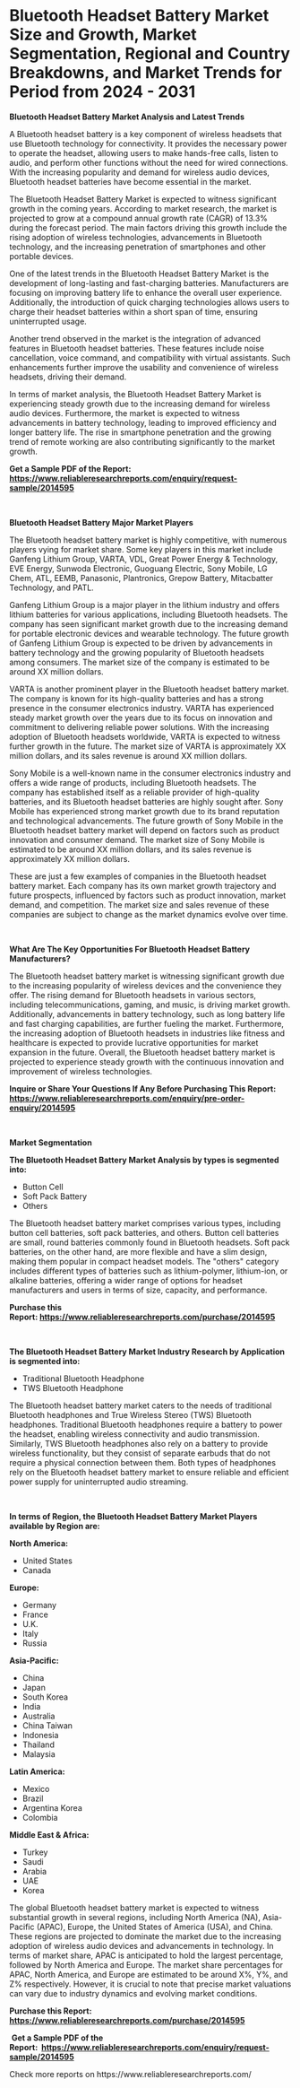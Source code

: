 <p><h1>Bluetooth Headset Battery Market Size and Growth, Market Segmentation, Regional and Country Breakdowns, and Market Trends for Period from 2024 -  2031</h1></p><p><strong>Bluetooth Headset Battery Market Analysis and Latest Trends</strong></p>
<p><p>A Bluetooth headset battery is a key component of wireless headsets that use Bluetooth technology for connectivity. It provides the necessary power to operate the headset, allowing users to make hands-free calls, listen to audio, and perform other functions without the need for wired connections. With the increasing popularity and demand for wireless audio devices, Bluetooth headset batteries have become essential in the market.</p><p>The Bluetooth Headset Battery Market is expected to witness significant growth in the coming years. According to market research, the market is projected to grow at a compound annual growth rate (CAGR) of 13.3% during the forecast period. The main factors driving this growth include the rising adoption of wireless technologies, advancements in Bluetooth technology, and the increasing penetration of smartphones and other portable devices.</p><p>One of the latest trends in the Bluetooth Headset Battery Market is the development of long-lasting and fast-charging batteries. Manufacturers are focusing on improving battery life to enhance the overall user experience. Additionally, the introduction of quick charging technologies allows users to charge their headset batteries within a short span of time, ensuring uninterrupted usage.</p><p>Another trend observed in the market is the integration of advanced features in Bluetooth headset batteries. These features include noise cancellation, voice command, and compatibility with virtual assistants. Such enhancements further improve the usability and convenience of wireless headsets, driving their demand.</p><p>In terms of market analysis, the Bluetooth Headset Battery Market is experiencing steady growth due to the increasing demand for wireless audio devices. Furthermore, the market is expected to witness advancements in battery technology, leading to improved efficiency and longer battery life. The rise in smartphone penetration and the growing trend of remote working are also contributing significantly to the market growth.</p></p>
<p><strong>Get a Sample PDF of the Report:&nbsp; <a href="https://www.reliableresearchreports.com/enquiry/request-sample/2014595">https://www.reliableresearchreports.com/enquiry/request-sample/2014595</a></strong></p>
<p>&nbsp;</p>
<p><strong>Bluetooth Headset Battery Major Market Players</strong></p>
<p><p>The Bluetooth headset battery market is highly competitive, with numerous players vying for market share. Some key players in this market include Ganfeng Lithium Group, VARTA, VDL, Great Power Energy & Technology, EVE Energy, Sunwoda Electronic, Guoguang Electric, Sony Mobile, LG Chem, ATL, EEMB, Panasonic, Plantronics, Grepow Battery, Mitacbatter Technology, and PATL.</p><p>Ganfeng Lithium Group is a major player in the lithium industry and offers lithium batteries for various applications, including Bluetooth headsets. The company has seen significant market growth due to the increasing demand for portable electronic devices and wearable technology. The future growth of Ganfeng Lithium Group is expected to be driven by advancements in battery technology and the growing popularity of Bluetooth headsets among consumers. The market size of the company is estimated to be around XX million dollars.</p><p>VARTA is another prominent player in the Bluetooth headset battery market. The company is known for its high-quality batteries and has a strong presence in the consumer electronics industry. VARTA has experienced steady market growth over the years due to its focus on innovation and commitment to delivering reliable power solutions. With the increasing adoption of Bluetooth headsets worldwide, VARTA is expected to witness further growth in the future. The market size of VARTA is approximately XX million dollars, and its sales revenue is around XX million dollars.</p><p>Sony Mobile is a well-known name in the consumer electronics industry and offers a wide range of products, including Bluetooth headsets. The company has established itself as a reliable provider of high-quality batteries, and its Bluetooth headset batteries are highly sought after. Sony Mobile has experienced strong market growth due to its brand reputation and technological advancements. The future growth of Sony Mobile in the Bluetooth headset battery market will depend on factors such as product innovation and consumer demand. The market size of Sony Mobile is estimated to be around XX million dollars, and its sales revenue is approximately XX million dollars.</p><p>These are just a few examples of companies in the Bluetooth headset battery market. Each company has its own market growth trajectory and future prospects, influenced by factors such as product innovation, market demand, and competition. The market size and sales revenue of these companies are subject to change as the market dynamics evolve over time.</p></p>
<p>&nbsp;</p>
<p><strong>What Are The Key Opportunities For Bluetooth Headset Battery Manufacturers?</strong></p>
<p><p>The Bluetooth headset battery market is witnessing significant growth due to the increasing popularity of wireless devices and the convenience they offer. The rising demand for Bluetooth headsets in various sectors, including telecommunications, gaming, and music, is driving market growth. Additionally, advancements in battery technology, such as long battery life and fast charging capabilities, are further fueling the market. Furthermore, the increasing adoption of Bluetooth headsets in industries like fitness and healthcare is expected to provide lucrative opportunities for market expansion in the future. Overall, the Bluetooth headset battery market is projected to experience steady growth with the continuous innovation and improvement of wireless technologies.</p></p>
<p><strong>Inquire or Share Your Questions If Any Before Purchasing This Report: <a href="https://www.reliableresearchreports.com/enquiry/pre-order-enquiry/2014595">https://www.reliableresearchreports.com/enquiry/pre-order-enquiry/2014595</a></strong></p>
<p>&nbsp;</p>
<p><strong>Market Segmentation</strong></p>
<p><strong>The Bluetooth Headset Battery Market Analysis by types is segmented into:</strong></p>
<p><ul><li>Button Cell</li><li>Soft Pack Battery</li><li>Others</li></ul></p>
<p><p>The Bluetooth headset battery market comprises various types, including button cell batteries, soft pack batteries, and others. Button cell batteries are small, round batteries commonly found in Bluetooth headsets. Soft pack batteries, on the other hand, are more flexible and have a slim design, making them popular in compact headset models. The "others" category includes different types of batteries such as lithium-polymer, lithium-ion, or alkaline batteries, offering a wider range of options for headset manufacturers and users in terms of size, capacity, and performance.</p></p>
<p><strong>Purchase this Report:&nbsp;<a href="https://www.reliableresearchreports.com/purchase/2014595">https://www.reliableresearchreports.com/purchase/2014595</a></strong></p>
<p>&nbsp;</p>
<p><strong>The Bluetooth Headset Battery Market Industry Research by Application is segmented into:</strong></p>
<p><ul><li>Traditional Bluetooth Headphone</li><li>TWS Bluetooth Headphone</li></ul></p>
<p><p>The Bluetooth headset battery market caters to the needs of traditional Bluetooth headphones and True Wireless Stereo (TWS) Bluetooth headphones. Traditional Bluetooth headphones require a battery to power the headset, enabling wireless connectivity and audio transmission. Similarly, TWS Bluetooth headphones also rely on a battery to provide wireless functionality, but they consist of separate earbuds that do not require a physical connection between them. Both types of headphones rely on the Bluetooth headset battery market to ensure reliable and efficient power supply for uninterrupted audio streaming.</p></p>
<p>&nbsp;</p>
<p><strong>In terms of Region, the Bluetooth Headset Battery Market Players available by Region are:</strong></p>
<p>
    <p> <strong> North America: </strong>
        <ul>
            <li>United States</li>
            <li>Canada</li>
        </ul>
        </p> 
    <p> <strong> Europe: </strong>
        <ul>
            <li>Germany</li>
            <li>France</li>
            <li>U.K.</li>
            <li>Italy</li>
            <li>Russia</li>
        </ul>
        </p> 
    <p> <strong> Asia-Pacific: </strong>
        <ul>
            <li>China</li>
            <li>Japan</li>
            <li>South Korea</li>
            <li>India</li>
            <li>Australia</li>
            <li>China Taiwan</li>
            <li>Indonesia</li>
            <li>Thailand</li>
            <li>Malaysia</li>
        </ul>
        </p> 
    <p> <strong> Latin America: </strong>
        <ul>
            <li>Mexico</li>
            <li>Brazil</li>
            <li>Argentina Korea</li>
            <li>Colombia</li>
        </ul>
        </p> 
    <p> <strong> Middle East & Africa: </strong>
        <ul>
            <li>Turkey</li>
            <li>Saudi</li>
            <li>Arabia</li>
            <li>UAE</li>
            <li>Korea</li>
        </ul>
    </p>
    </p>
<p><p>The global Bluetooth headset battery market is expected to witness substantial growth in several regions, including North America (NA), Asia-Pacific (APAC), Europe, the United States of America (USA), and China. These regions are projected to dominate the market due to the increasing adoption of wireless audio devices and advancements in technology. In terms of market share, APAC is anticipated to hold the largest percentage, followed by North America and Europe. The market share percentages for APAC, North America, and Europe are estimated to be around X%, Y%, and Z% respectively. However, it is crucial to note that precise market valuations can vary due to industry dynamics and evolving market conditions.</p></p>
<p><strong>Purchase this Report: <a href="https://www.reliableresearchreports.com/purchase/2014595">https://www.reliableresearchreports.com/purchase/2014595</a></strong></p>
<p>&nbsp;<strong>Get a Sample PDF of the Report:&nbsp;&nbsp;<a href="https://www.reliableresearchreports.com/enquiry/request-sample/2014595">https://www.reliableresearchreports.com/enquiry/request-sample/2014595</a></strong></p>
<p><strong></strong></p>
<p>Check more reports on https://www.reliableresearchreports.com/</p>